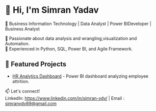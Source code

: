 # 👋 Hi, I'm Simran Yadav
🚀 Business Information Technology | Data Analyst | Power BIDeveloper | Business Analyst

🔹 Passionate about data analysis and wrangling,visualization and Automation.  
🔹 Experienced in Python, SQL, Power BI, and Agile Framework.  

## 📌 Featured Projects
- [HR Analytics Dashboard](https://github.com/yourrepo) - Power BI dashboard analyzing employee attrition.
  
📫 Let's connect!  
LinkedIn: https://www.linkedin.com/in/simran-ydv/ | Email : simranydv89@gmail.com
